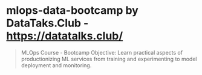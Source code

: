 # mlops-data-bootcamp by DataTaks.Club - https://datatalks.club/

> MLOps Course - Bootcamp
> Objective: Learn practical aspects of productionizing ML services from training and experimenting to model deployment and monitoring.
